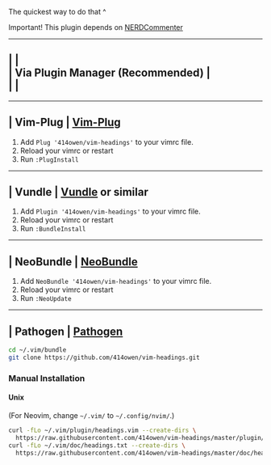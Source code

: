 <!-- ----------------------------------   -->
<!-- |                                |   -->
<!-- |                                |   -->
<!-- |                                |   -->
<!-- |                                |   -->
<!-- |          headings.vim          |   -->
<!-- |                                |   -->
<!-- |                                |   -->
<!-- |                                |   -->
<!-- |                                |   -->
<!-- ----------------------------------   -->

The quickest way to do that ^

<!-- ----------------------------   -->
<!-- |                          |   -->
<!-- |                          |   -->
<!-- |      Getting set up      |   -->
<!-- |                          |   -->
<!-- |                          |   -->
<!-- ----------------------------   -->

Important!
This plugin depends on [NERDCommenter](https://github.com/scrooloose/nerdcommenter)


------------------------------------------  
|                                        |  
|    Via Plugin Manager (Recommended)    |  
|                                        |  
------------------------------------------  

--------------  
|  Vim-Plug  |    [Vim-Plug](https://github.com/junegunn/vim-plug)
--------------  

1. Add `Plug '414owen/vim-headings'` to your vimrc file.
2. Reload your vimrc or restart
3. Run `:PlugInstall`

------------  
|  Vundle  |    [Vundle](https://github.com/VundleVim/Vundle.vim) or similar
------------  

1. Add `Plugin '414owen/vim-headings'` to your vimrc file.
2. Reload your vimrc or restart
3. Run `:BundleInstall`

---------------  
|  NeoBundle  |    [NeoBundle](https://github.com/Shougo/neobundle.vim)
---------------  

1. Add `NeoBundle '414owen/vim-headings'` to your vimrc file.
2. Reload your vimrc or restart
3. Run `:NeoUpdate`

--------------  
|  Pathogen  |    [Pathogen](https://github.com/tpope/vim-pathogen)
--------------  

```sh
cd ~/.vim/bundle
git clone https://github.com/414owen/vim-headings.git
```

### Manual Installation

#### Unix

(For Neovim, change `~/.vim/` to `~/.config/nvim/`.)

```sh
curl -fLo ~/.vim/plugin/headings.vim --create-dirs \
  https://raw.githubusercontent.com/414owen/vim-headings/master/plugin/headings.vim
curl -fLo ~/.vim/doc/headings.txt --create-dirs \
  https://raw.githubusercontent.com/414owen/vim-headings/master/doc/headings.txt
```
